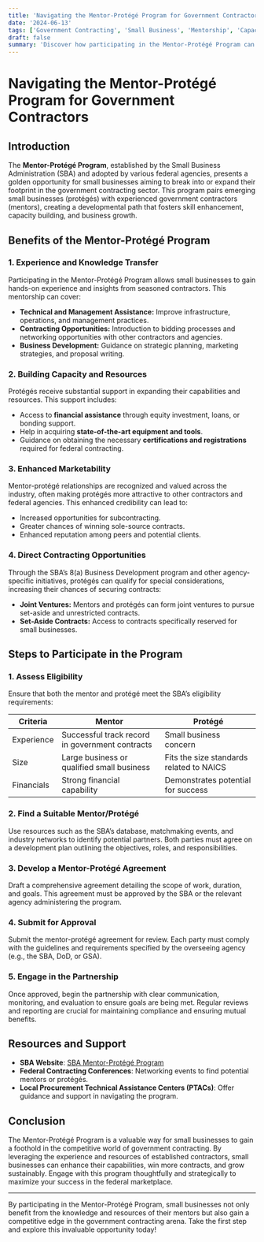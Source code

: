 ```yaml
---
title: 'Navigating the Mentor-Protégé Program for Government Contractors'
date: '2024-06-13'
tags: ['Government Contracting', 'Small Business', 'Mentorship', 'Capacity Building', 'Federal Contracts', 'Opportunities', 'Program', 'Experience']
draft: false
summary: 'Discover how participating in the Mentor-Protégé Program can provide new opportunities for small businesses to gain experience, build capacity, and expand their presence in the government contracting space.'
---
```


# Navigating the Mentor-Protégé Program for Government Contractors

## Introduction
The **Mentor-Protégé Program**, established by the Small Business Administration (SBA) and adopted by various federal agencies, presents a golden opportunity for small businesses aiming to break into or expand their footprint in the government contracting sector. This program pairs emerging small businesses (protégés) with experienced government contractors (mentors), creating a developmental path that fosters skill enhancement, capacity building, and business growth.

## Benefits of the Mentor-Protégé Program

### 1. **Experience and Knowledge Transfer**
Participating in the Mentor-Protégé Program allows small businesses to gain hands-on experience and insights from seasoned contractors. This mentorship can cover:

- **Technical and Management Assistance:** Improve infrastructure, operations, and management practices.
- **Contracting Opportunities:** Introduction to bidding processes and networking opportunities with other contractors and agencies.
- **Business Development:** Guidance on strategic planning, marketing strategies, and proposal writing.

### 2. **Building Capacity and Resources**
Protégés receive substantial support in expanding their capabilities and resources. This support includes:

- Access to **financial assistance** through equity investment, loans, or bonding support.
- Help in acquiring **state-of-the-art equipment and tools**.
- Guidance on obtaining the necessary **certifications and registrations** required for federal contracting.

### 3. **Enhanced Marketability**
Mentor-protégé relationships are recognized and valued across the industry, often making protégés more attractive to other contractors and federal agencies. This enhanced credibility can lead to:

- Increased opportunities for subcontracting.
- Greater chances of winning sole-source contracts.
- Enhanced reputation among peers and potential clients.

### 4. **Direct Contracting Opportunities**
Through the SBA’s 8(a) Business Development program and other agency-specific initiatives, protégés can qualify for special considerations, increasing their chances of securing contracts:

- **Joint Ventures:** Mentors and protégés can form joint ventures to pursue set-aside and unrestricted contracts.
- **Set-Aside Contracts:** Access to contracts specifically reserved for small businesses.

## Steps to Participate in the Program

### 1. **Assess Eligibility**
Ensure that both the mentor and protégé meet the SBA’s eligibility requirements:

| Criteria     | Mentor                                         | Protégé                                  |
|--------------|------------------------------------------------|------------------------------------------|
| Experience   | Successful track record in government contracts| Small business concern                   |
| Size         | Large business or qualified small business | Fits the size standards related to NAICS |
| Financials   | Strong financial capability                   | Demonstrates potential for success       |

### 2. **Find a Suitable Mentor/Protégé**
Use resources such as the SBA’s database, matchmaking events, and industry networks to identify potential partners. Both parties must agree on a development plan outlining the objectives, roles, and responsibilities.

### 3. **Develop a Mentor-Protégé Agreement**
Draft a comprehensive agreement detailing the scope of work, duration, and goals. This agreement must be approved by the SBA or the relevant agency administering the program.

### 4. **Submit for Approval**
Submit the mentor-protégé agreement for review. Each party must comply with the guidelines and requirements specified by the overseeing agency (e.g., the SBA, DoD, or GSA).

### 5. **Engage in the Partnership**
Once approved, begin the partnership with clear communication, monitoring, and evaluation to ensure goals are being met. Regular reviews and reporting are crucial for maintaining compliance and ensuring mutual benefits.

## Resources and Support

- **SBA Website**: [SBA Mentor-Protégé Program](https://www.sba.gov/partners/contracting-officials/mentor-protege)
- **Federal Contracting Conferences**: Networking events to find potential mentors or protégés.
- **Local Procurement Technical Assistance Centers (PTACs)**: Offer guidance and support in navigating the program.

## Conclusion
The Mentor-Protégé Program is a valuable way for small businesses to gain a foothold in the competitive world of government contracting. By leveraging the experience and resources of established contractors, small businesses can enhance their capabilities, win more contracts, and grow sustainably. Engage with this program thoughtfully and strategically to maximize your success in the federal marketplace.

---

By participating in the Mentor-Protégé Program, small businesses not only benefit from the knowledge and resources of their mentors but also gain a competitive edge in the government contracting arena. Take the first step and explore this invaluable opportunity today!